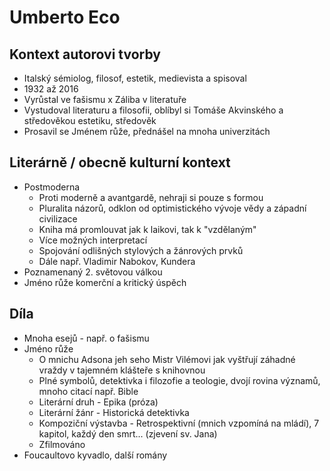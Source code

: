 # Umberto Eco

## Kontext autorovi tvorby

- Italský sémiolog, filosof, estetik, medievista a spisoval
- 1932 až 2016
- Vyrůstal ve fašismu x Záliba v literatuře
- Vystudoval literaturu a filosofii, oblíbyl si Tomáše Akvinského a středověkou estetiku, středověk
- Prosavil se Jménem růže, přednášel na mnoha univerzitách

## Literárně / obecně kulturní kontext

- Postmoderna
  - Proti moderně a avantgardě, nehraji si pouze s formou
  - Pluralita názorů, odklon od optimistického vývoje vědy a západní civilizace
  - Kniha má promlouvat jak k laikovi, tak k "vzdělaným"
  - Více možných interpretací
  - Spojování odlišných stylových a žánrových prvků
  - Dále např. Vladimir Nabokov, Kundera
- Poznamenaný 2. světovou válkou
- Jméno růže komerční a kritický úspěch

## Díla

- Mnoha esejů - např. o fašismu
- Jméno růže
  - O mnichu Adsona jeh seho Mistr Vilémovi jak vyštřují záhadné vraždy v tajemném klášteře s knihovnou
  - Plné symbolů, detektivka i filozofie a teologie, dvojí rovina významů, mnoho citací např. Bible
  - Literární druh - Epika (próza)
  - Literární žánr - Historická detektivka
  - Kompoziční výstavba - Retrospektivní (mnich vzpomíná na mládí), 7 kapitol, každý den smrt... (zjevení sv. Jana)
  - Zfilmováno
- Foucaultovo kyvadlo, další romány
